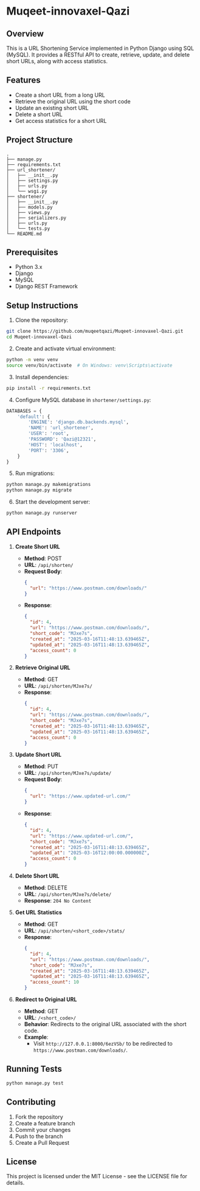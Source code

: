 # Muqeet-innovaxel-Qazi

## Overview
This is a URL Shortening Service implemented in Python Django using SQL (MySQL). It provides a RESTful API to create, retrieve, update, and delete short URLs, along with access statistics.

## Features
- Create a short URL from a long URL
- Retrieve the original URL using the short code
- Update an existing short URL
- Delete a short URL
- Get access statistics for a short URL

## Project Structure
```
.
├── manage.py
├── requirements.txt
├── url_shortener/
│   ├── __init__.py
│   ├── settings.py
│   ├── urls.py
│   └── wsgi.py
├── shortener/
│   ├── __init__.py
│   ├── models.py
│   ├── views.py
│   ├── serializers.py
│   ├── urls.py
│   └── tests.py
└── README.md
```

## Prerequisites
- Python 3.x
- Django
- MySQL
- Django REST Framework

## Setup Instructions

1. Clone the repository:
```bash
git clone https://github.com/muqeetqazi/Muqeet-innovaxel-Qazi.git
cd Muqeet-innovaxel-Qazi
```

2. Create and activate virtual environment:
```bash
python -m venv venv
source venv/bin/activate  # On Windows: venv\Scripts\activate
```

3. Install dependencies:
```bash
pip install -r requirements.txt
```

4. Configure MySQL database in `shortener/settings.py`:
```python
DATABASES = {
    'default': {
        'ENGINE': 'django.db.backends.mysql',
        'NAME': 'url_shortener',
        'USER': 'root',
        'PASSWORD': 'Qazi@12321',
        'HOST': 'localhost',
        'PORT': '3306',
    }
}
```

5. Run migrations:
```bash
python manage.py makemigrations
python manage.py migrate
```

6. Start the development server:
```bash
python manage.py runserver
```

## API Endpoints

1. **Create Short URL**  
   - **Method**: POST  
   - **URL**: `/api/shorten/`  
   - **Request Body**:
     ```json
     {
       "url": "https://www.postman.com/downloads/"
     }
     ```
   - **Response**:
     ```json
     {
       "id": 4,
       "url": "https://www.postman.com/downloads/",
       "short_code": "MJxe7s",
       "created_at": "2025-03-16T11:48:13.639465Z",
       "updated_at": "2025-03-16T11:48:13.639465Z",
       "access_count": 0
     }
     ```

2. **Retrieve Original URL**  
   - **Method**: GET  
   - **URL**: `/api/shorten/MJxe7s/`  
   - **Response**:
     ```json
     {
       "id": 4,
       "url": "https://www.postman.com/downloads/",
       "short_code": "MJxe7s",
       "created_at": "2025-03-16T11:48:13.639465Z",
       "updated_at": "2025-03-16T11:48:13.639465Z",
       "access_count": 0
     }
     ```

3. **Update Short URL**  
   - **Method**: PUT  
   - **URL**: `/api/shorten/MJxe7s/update/`  
   - **Request Body**:
     ```json
     {
       "url": "https://www.updated-url.com/"
     }
     ```
   - **Response**:
     ```json
     {
       "id": 4,
       "url": "https://www.updated-url.com/",
       "short_code": "MJxe7s",
       "created_at": "2025-03-16T11:48:13.639465Z",
       "updated_at": "2025-03-16T12:00:00.000000Z",
       "access_count": 0
     }
     ```

4. **Delete Short URL**  
   - **Method**: DELETE  
   - **URL**: `/api/shorten/MJxe7s/delete/`  
   - **Response**: `204 No Content`

5. **Get URL Statistics**  
   - **Method**: GET  
   - **URL**: `/api/shorten/<short_code>/stats/`  
   - **Response**:
     ```json
     {
       "id": 4,
       "url": "https://www.postman.com/downloads/",
       "short_code": "MJxe7s",
       "created_at": "2025-03-16T11:48:13.639465Z",
       "updated_at": "2025-03-16T11:48:13.639465Z",
       "access_count": 10
     }
     ```

6. **Redirect to Original URL**  
   - **Method**: GET  
   - **URL**: `/<short_code>/`  
   - **Behavior**: Redirects to the original URL associated with the short code.  
   - **Example**:  
     - Visit `http://127.0.0.1:8000/6ezVSb/` to be redirected to `https://www.postman.com/downloads/`.

## Running Tests
```bash
python manage.py test
```

## Contributing
1. Fork the repository
2. Create a feature branch
3. Commit your changes
4. Push to the branch
5. Create a Pull Request

## License
This project is licensed under the MIT License - see the LICENSE file for details. 
